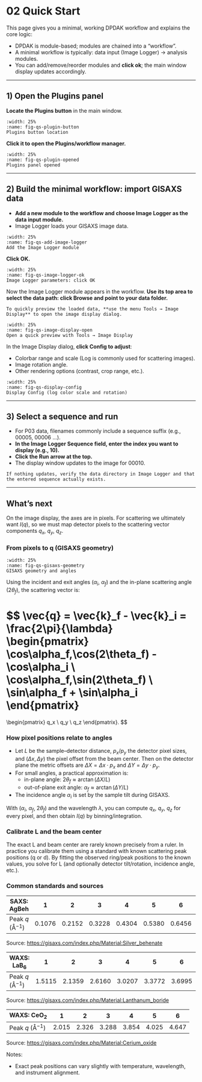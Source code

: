 # 02 Quick Start

This page gives you a minimal, working DPDAK workflow and explains the core logic:

- DPDAK is module-based; modules are chained into a “workflow”.
- A minimal workflow is typically: data input (Image Logger) → analysis modules.
- You can add/remove/reorder modules and **click ok**; the main window display updates accordingly.

---

## 1) Open the Plugins panel

**Locate the Plugins button** in the main window.

```{figure} images/02-quickstart/qs-plugin-button.png
:width: 25%
:name: fig-qs-plugin-button
Plugins button location
```

**Click it to open the Plugins/workflow manager.**

```{figure} images/02-quickstart/qs-plugin-opened.png
:width: 25%
:name: fig-qs-plugin-opened
Plugins panel opened
```

---

## 2) Build the minimal workflow: import GISAXS data

- **Add a new module to the workflow and choose Image Logger as the data input module.**
- Image Logger loads your GISAXS image data.

```{figure} images/02-quickstart/qs-add-image-logger.png
:width: 25%
:name: fig-qs-add-image-logger
Add the Image Logger module
```

**Click OK.**

```{figure} images/02-quickstart/qs-image-logger-ok.png
:width: 25%
:name: fig-qs-image-logger-ok
Image Logger parameters: click OK
```

Now the Image Logger module appears in the workflow. **Use its top area to select the data path: click Browse and point to your data folder.**

```{tip}
To quickly preview the loaded data, **use the menu Tools → Image Display** to open the image display dialog.
```

```{figure} images/02-quickstart/qs-image-display-open.png
:width: 25%
:name: fig-qs-image-display-open
Open a quick preview with Tools → Image Display
```

In the Image Display dialog, **click Config to adjust**:

- Colorbar range and scale (Log is commonly used for scattering images).
- Image rotation angle.
- Other rendering options (contrast, crop range, etc.).

```{figure} images/02-quickstart/qs-display-config.png
:width: 25%
:name: fig-qs-display-config
Display Config (log color scale and rotation)
```

---

## 3) Select a sequence and run

- For P03 data, filenames commonly include a sequence suffix (e.g., 00005, 00006 …).
- **In the Image Logger Sequence field, enter the index you want to display (e.g., 10).**
- **Click the Run arrow at the top.**
- The display window updates to the image for 00010.

```{note}
If nothing updates, verify the data directory in Image Logger and that the entered sequence actually exists.
```

---


## What’s next

On the image display, the axes are in pixels. For scattering we ultimately want $I(q)$, so we must map detector pixels to the scattering vector components $q_x$, $q_y$, $q_z$.

### From pixels to q (GISAXS geometry)

```{figure} images/02-quickstart/qs-gisaxs-geometry.png
:width: 25%
:name: fig-qs-gisaxs-geometry
GISAXS geometry and angles
```

Using the incident and exit angles ($\alpha_i$, $\alpha_f$) and the in-plane scattering angle ($2\theta_f$), the scattering vector is:

$$
\vec{q} = \vec{k}_f - \vec{k}_i = \frac{2\pi}{\lambda}
\begin{pmatrix}
\cos\alpha_f\,\cos(2\theta_f) - \cos\alpha_i \\
\cos\alpha_f\,\sin(2\theta_f) \\
\sin\alpha_f + \sin\alpha_i
\end{pmatrix}
=
\begin{pmatrix}
q_x \\
q_y \\
q_z
\end{pmatrix}.
$$

### How pixel positions relate to angles

- Let $L$ be the sample–detector distance, $p_x/p_y$ the detector pixel sizes, and $(\Delta x, \Delta y)$ the pixel offset from the beam center. Then on the detector plane the metric offsets are $\Delta X = \Delta x\cdot p_x$ and $\Delta Y = \Delta y\cdot p_y$.
- For small angles, a practical approximation is:
	- in-plane angle: $2\theta_f \approx \arctan(\Delta X / L)$
	- out-of-plane exit angle: $\alpha_f \approx \arctan(\Delta Y / L)$
- The incidence angle $\alpha_i$ is set by the sample tilt during GISAXS.

With ($\alpha_i$, $\alpha_f$, $2\theta_f$) and the wavelength $\lambda$, you can compute $q_x$, $q_y$, $q_z$ for every pixel, and then obtain $I(q)$ by binning/integration.

### Calibrate L and the beam center

The exact L and beam center are rarely known precisely from a ruler. In practice you calibrate them using a standard with known scattering peak positions (q or d). By fitting the observed ring/peak positions to the known values, you solve for L (and optionally detector tilt/rotation, incidence angle, etc.).

### Common standards and sources

<div class="scroll-table small">

| SAXS: AgBeh | 1 | 2 | 3 | 4 | 5 | 6 | 7 | 8 | 9 | 10 | 11 |
| --- | --- | --- | --- | --- | --- | --- | --- | --- | --- | --- | --- |
| Peak $q$ (Å$^{-1}$) | 0.1076 | 0.2152 | 0.3228 | 0.4304 | 0.5380 | 0.6456 | 0.7532 | 0.8608 | 0.9684 | 1.076 | 1.184 |
</div>

Source: https://gisaxs.com/index.php/Material:Silver_behenate

<div class="scroll-table small">

|WAXS: LaB$_6$| 1 | 2 | 3 | 4 | 5 | 6 | 7 | 8 | 9 | 10 | 11 |
| --- | --- | --- | --- | --- | --- | --- | --- | --- | --- | --- | --- |
| Peak $q$ (Å$^{-1}$) | 1.5115 | 2.1359 | 2.6160 | 3.0207 | 3.3772 | 3.6995 | 4.2719 | 4.5310 | 4.7761 | 5.0092 | 5.232 |
</div>

Source: https://gisaxs.com/index.php/Material:Lanthanum_boride

<div class="scroll-table small">

| WAXS: CeO$_2$ | 1 | 2 | 3 | 4 | 5 | 6 |
| --- | --- | --- | --- | --- | --- | --- |
| Peak $q$ (Å$^{-1}$) | 2.015 | 2.326 | 3.288 | 3.854 | 4.025 | 4.647 |
</div>

Source: https://gisaxs.com/index.php/Material:Cerium_oxide

Notes:
- Exact peak positions can vary slightly with temperature, wavelength, and instrument alignment.